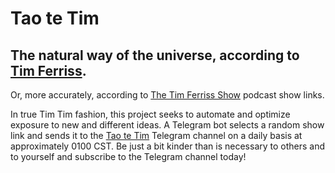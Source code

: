 # Tao te Tim

## The natural way of the universe, according to [Tim Ferriss](https://tim.blog/).

Or, more accurately, according to [The Tim Ferriss Show](https://tim.blog/podcast/) podcast show links.

In true Tim Tim fashion, this project seeks to automate and optimize exposure to new and different ideas. A Telegram bot selects a random show link and sends it to the [Tao te Tim](https://t.me/tao_te_tim) Telegram channel on a daily basis at approximately 0100 CST. Be just a bit kinder than is necessary to others and to yourself and subscribe to the Telegram channel today!